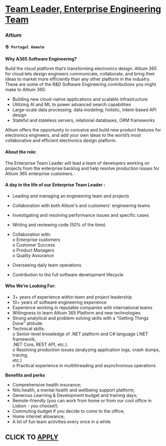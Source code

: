# [Team Leader, Enterprise Engineering Team](https://www.remotewlb.com/apply/team-leader-enterprise-engineering-team-118419)  
### Altium  
#### `🌎 Portugal Remote`  

**Why A365 Software Engineering?**

Build the cloud platform that’s transforming electronics design. Altium 365 for cloud lets design engineers communicate, collaborate, and bring their ideas to market more efficiently than any other platform in the industry. These are some of the R&D Software Engineering contributions you might make to Altium 365:

  * Building new cloud-native applications and scalable infrastructure
  * Utilizing AI and ML to power advanced search capabilities
  * Large-scale data processing; data modeling; holistic, intent-based API design
  * Stateful and stateless servers, relational databases, ORM frameworks

Altium offers the opportunity to conceive and build new product features for electronics engineers, and add your own ideas to the world’s most collaborative and efficient electronics design platform.

#### **About the role:**

The Enterprise Team Leader will lead a team of developers working on projects from the enterprise backlog and help resolve production issues for Altium 365 enterprise customers.

#### **A day in the life of our** **Enterprise Team Leader** **:**

  * Leading and managing an engineering team and projects
  * Collaboration with both Altium's and customers' engineering teams
  * Investigating and resolving performance issues and specific cases
  * Writing and reviewing code (50% of the time)
  * Collaboration with:  
o Enterprise customers  
o Customer Success  
o Product Managers  
o Quality Assurance

  * Overseeing daily team operations
  * Contribution to the full software development lifecycle

#### **Who We’re Looking For:**

  * 3+ years of experience within team and project leadership
  * 10+ years of software engineering experience
  * Experience working in reputable companies with international teams
  * Willingness to learn Altium 365 Platform and new technologies
  * Strong analytical and problem-solving skills with a "Getting Things Done" attitude.
  * Technical skills:  
o Senior-level knowledge of .NET platform and C# language (.NET framework,  
.NET Core, REST API, etc.).  
o Resolving production issues (analyzing application logs, crash dumps, tracing,  
etc.)  
o Practical experience in multithreading and asynchronous operations

**Benefits and perks**

  * Comprehensive health insurance;
  * Nilo.health, a mental health and wellbeing support platform;
  * Generous Learning & Development budget and training days;
  * Remote-friendly (you can work from home or from our cool office in Lisbon - you choose!);
  * Commuting budget if you decide to come to the office;
  * Home internet allowance;
  * A lot of fun team activities every once in a while 

  
## CLICK TO [APPLY](https://www.remotewlb.com/apply/team-leader-enterprise-engineering-team-118419)

